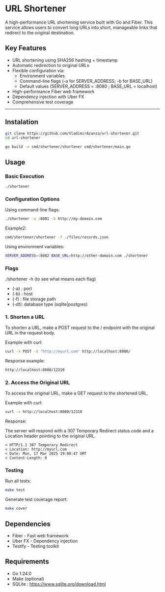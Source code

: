 # URL Shortener

A high-performance URL shortening service built with Go and Fiber. This service allows users to convert long URLs into short, manageable links that redirect to the original destination.

## Key Features

- URL shortening using SHA256 hashing + timestamp
- Automatic redirection to original URLs
- Flexible configuration via:
    - Environment variables
    - Command-line flags (-a for SERVER_ADDRESS; -b for BASE_URL)
    - Default values (SERVER_ADDRESS = :8080 ; BASE_URL = localhost)
- High-performance Fiber web framework
- Dependency injection with Uber FX
- Comprehensive test coverage

---

## Instalation
```bash
git clone https://github.com/VladimirAzanza/url-shortener.git
cd url-shortener
```

```bash
go build -o cmd/shortener/shortener cmd/shortener/main.go
```


## Usage

### Basic Execution
```bash
./shortener
```

### Configuration Options
Using command-line flags:

```bash
./shortener -a :8081 -b http://my-domain.com
```
Example2:
```bash
cmd/shortener/shortener -f ./files/records.json
```

Using environment variables:
```bash
SERVER_ADDRESS=:8082 BASE_URL=http://other-domain.com ./shortener
```

### Flags 

./shortener -h (to see what means each flag)

- (-a) : port
- (-b) : host
- (-f) : file storage path
- (-dt): database type (sqlite|postgres)

### 1. Shorten a URL

To shorten a URL, make a POST request to the / endpoint with the original URL in the request body.

Example with curl:
```bash
curl -X POST -d "http://myurl.com" http://localhost:8080/
```
Response example:
```bash
http://localhost:8080/12310
```

### 2. Access the Original URL
To access the original URL, make a GET request to the shortened URL.

Example with curl:
```bash
curl -v http://localhost:8080/12310
```
Response:

The server will respond with a 307 Temporary Redirect status code and a Location header pointing to the original URL.

```
< HTTP/1.1 307 Temporary Redirect
< Location: http://myurl.com
< Date: Mon, 17 Mar 2025 19:00:47 GMT
< Content-Length: 0
```

### Testing

Run all tests:
```bash
make test
```

Generate test coverage report:
```bash
make cover
```

## Dependencies

- Fiber - Fast web framework
- Uber FX - Dependency injection
- Testify - Testing toolkit

## Requirements

- Go 1.24.0
- Make (optional)
- SQLite : https://www.sqlite.org/download.html
